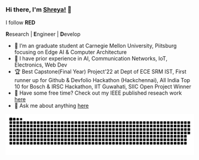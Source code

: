 ### Hi there, I'm [Shreya!](https://www.simplyshreya.in/) 👋
I follow <b>RED</b>

<b>R</b>esearch | <b>E</b>ngineer | <b>D</b>evelop
* 🔭 I’m an graduate student at Carnegie Mellon University, Piitsburg focusing on Edge AI & Computer Architecture
* 🌱 I have prior experience in AI, Communication Networks, IoT, Electronics, Web Dev
* 🏆 Best Capstone(Final Year) Project'22 at Dept of ECE SRM IST, First runner up for Github & Devfolio Hackathon (Hackchennai), All India Top 10 for Bosch & IRSC Hackathon, IIT Guwahati, SIIC Open Project Winner
* 📖 Have some free time? Check out my IEEE published reseach work [here](https://www.researchgate.net/profile/Shreyashri-Biswas)
* 💬 Ask me about anything [here](https://simplyshreya.in)

![Contribution-graph](https://github.com/ShreyaB8/ShreyaB8/blob/output/github-contribution-grid-snake-dark.svg)


